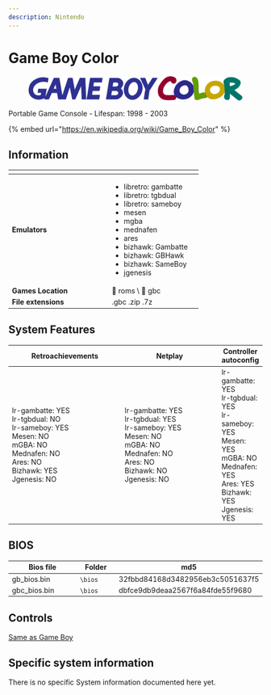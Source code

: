 ```yaml
---
description: Nintendo
---
```


# Game Boy Color

<div align="left">

<figure><img src="https://raw.githubusercontent.com/fabricecaruso/es-theme-carbon/master/art/logos/gbc.svg" alt=""><figcaption></figcaption></figure>

</div>

Portable Game Console - Lifespan: 1998 - 2003

{% embed url="https://en.wikipedia.org/wiki/Game_Boy_Color" %}

## Information

<table data-header-hidden><thead><tr><th width="184"></th><th></th><th data-hidden></th></tr></thead><tbody><tr><td><strong>Emulators</strong></td><td><ul><li>libretro: gambatte</li><li>libretro: tgbdual</li><li>libretro: sameboy</li><li>mesen</li><li>mgba</li><li>mednafen</li><li>ares</li><li>bizhawk: Gambatte</li><li>bizhawk: GBHawk</li><li>bizhawk: SameBoy</li><li>jgenesis</li></ul></td><td></td></tr><tr><td><strong>Games Location</strong></td><td><span data-gb-custom-inline data-tag="emoji" data-code="1f4c1">📁</span> roms \ <span data-gb-custom-inline data-tag="emoji" data-code="1f4c2">📂</span> gbc</td><td></td></tr><tr><td><strong>File extensions</strong></td><td>.gbc .zip .7z</td><td></td></tr></tbody></table>

## System Features

<table><thead><tr><th width="256">Retroachievements</th><th width="243">Netplay</th><th>Controller autoconfig</th></tr></thead><tbody><tr><td>lr-gambatte: YES<br>lr-tgbdual: NO<br>lr-sameboy: YES<br>Mesen: NO<br>mGBA: NO<br>Mednafen: NO<br>Ares: NO<br>Bizhawk: YES<br>Jgenesis: NO</td><td>lr-gambatte: YES<br>lr-tgbdual: YES<br>lr-sameboy: YES<br>Mesen: NO<br>mGBA: NO<br>Mednafen: NO<br>Ares: NO<br>Bizhawk: NO<br>Jgenesis: NO</td><td>lr-gambatte: YES<br>lr-tgbdual: YES<br>lr-sameboy: YES<br>Mesen: YES<br>mGBA: NO<br>Mednafen: YES<br>Ares: YES<br>Bizhawk: YES<br>Jgenesis: YES</td></tr></tbody></table>

## BIOS

<table><thead><tr><th width="187">Bios file</th><th width="98">Folder</th><th>md5</th></tr></thead><tbody><tr><td>gb_bios.bin</td><td><code>\bios</code></td><td>32fbbd84168d3482956eb3c5051637f5</td></tr><tr><td>gbc_bios.bin</td><td><code>\bios</code></td><td>dbfce9db9deaa2567f6a84fde55f9680</td></tr></tbody></table>

## Controls

[Same as Game Boy](game-boy.md#controls)

## Specific system information

There is no specific System information documented here yet.
